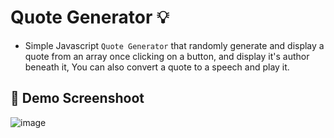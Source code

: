 # Quote Generator :bulb:

- Simple Javascript `Quote Generator`  that randomly generate and display a quote from an array once clicking on a button, and display it's author beneath it, You can also convert a quote to a speech and play it.

## :camera_flash: Demo Screenshoot
![image](https://github.com/Hager-elhwarii/JavaScript-DOM-Manipulation/assets/80959882/92870e6f-4528-47cb-9d15-4eec8bb08174)
